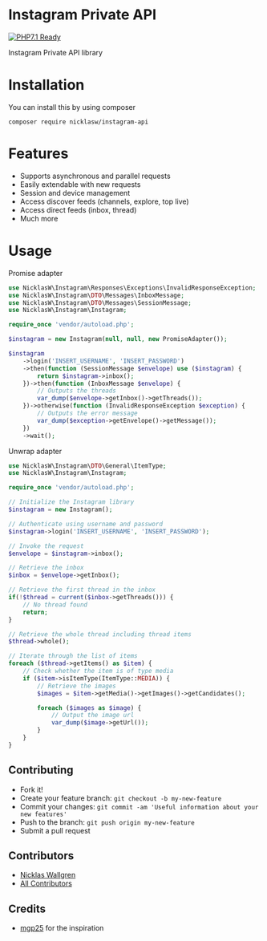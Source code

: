 # Instagram Private API

[![PHP7.1 Ready](https://img.shields.io/badge/PHP71-ready-green.svg)][link-packagist]

Instagram Private API library

# Installation
You can install this by using composer 
```
composer require nicklasw/instagram-api
```

# Features
- Supports asynchronous and parallel requests
- Easily extendable with new requests
- Session and device management
- Access discover feeds (channels, explore, top live)
- Access direct feeds (inbox, thread)
- Much more

# Usage

Promise adapter
```php
use NicklasW\Instagram\Responses\Exceptions\InvalidResponseException;
use NicklasW\Instagram\DTO\Messages\InboxMessage;
use NicklasW\Instagram\DTO\Messages\SessionMessage;
use NicklasW\Instagram\Instagram;

require_once 'vendor/autoload.php';

$instagram = new Instagram(null, null, new PromiseAdapter());

$instagram
    ->login('INSERT_USERNAME', 'INSERT_PASSWORD')
    ->then(function (SessionMessage $envelope) use ($instagram) {
        return $instagram->inbox();
    })->then(function (InboxMessage $envelope) {
        // Outputs the threads
        var_dump($envelope->getInbox()->getThreads());
    })->otherwise(function (InvalidResponseException $exception) {
        // Outputs the error message
        var_dump($exception->getEnvelope()->getMessage());
    })
    ->wait();
```

Unwrap adapter
```php
use NicklasW\Instagram\DTO\General\ItemType;
use NicklasW\Instagram\Instagram;

require_once 'vendor/autoload.php';

// Initialize the Instagram library
$instagram = new Instagram();

// Authenticate using username and password
$instagram->login('INSERT_USERNAME', 'INSERT_PASSWORD');

// Invoke the request
$envelope = $instagram->inbox();

// Retrieve the inbox
$inbox = $envelope->getInbox();

// Retrieve the first thread in the inbox
if(!$thread = current($inbox->getThreads())) {
    // No thread found
    return;
}

// Retrieve the whole thread including thread items
$thread->whole();

// Iterate through the list of items
foreach ($thread->getItems() as $item) {
    // Check whether the item is of type media
    if ($item->isItemType(ItemType::MEDIA)) {
        // Retrieve the images
        $images = $item->getMedia()->getImages()->getCandidates();

        foreach ($images as $image) {
            // Output the image url
            var_dump($image->getUrl());
        }
    }
}
```

## Contributing
  - Fork it!
  - Create your feature branch: `git checkout -b my-new-feature`
  - Commit your changes: `git commit -am 'Useful information about your new features'`
  - Push to the branch: `git push origin my-new-feature`
  - Submit a pull request

## Contributors
  - [Nicklas Wallgren](https://github.com/NicklasWallgren)
  - [All Contributors][link-contributors]

## Credits
- [mgp25](https://github.com/mgp25) for the inspiration

[ico-downloads]: https://img.shields.io/packagist/dt/nicklasw/instagram-api.svg?style=flat-square
[link-packagist]: https://packagist.org/packages/nicklasw/instagram-api
[link-contributors]: ../../contributors